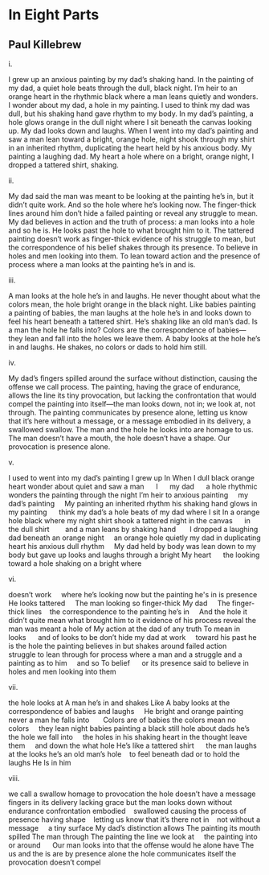 # In Eight Parts
## Paul Killebrew
i.

I grew up an anxious painting by my dad’s shaking hand.
In the painting of my dad, a quiet hole beats
through the dull, black night. I’m heir to an orange heart
in the rhythmic black where a man leans quietly
and wonders. I wonder about my dad, a hole
in my painting. I used to think my dad was dull,
but his shaking hand gave rhythm to my body.
In my dad’s painting, a hole glows orange in the dull night
where I sit beneath the canvas looking up.
My dad looks down and laughs.
When I went into my dad’s painting and saw a man
lean toward a bright, orange hole, night shook
through my shirt in an inherited rhythm, duplicating
the heart held by his anxious body. My painting
a laughing dad. My heart a hole where on a bright,
orange night, I dropped a tattered shirt, shaking.


ii.

My dad said the man was meant
to be looking at the painting he’s in,
but it didn’t quite work. And so the hole
where he’s looking now. The finger-thick lines
around him don’t hide a failed painting
or reveal any struggle to mean.
My dad believes in action and the truth
of process: a man looks into a hole
and so he is. He looks past the hole
to what brought him to it. The tattered
painting doesn’t work as finger-thick
evidence of his struggle to mean,
but the correspondence of his belief
shakes through its presence. To believe in holes
and men looking into them. To lean
toward action and the presence of process
where a man looks at the painting he’s in and is.


iii.

A man looks at the hole he’s in and laughs.
He never thought about what the colors mean,
the hole bright orange in the black night.
Like babies painting a painting of babies,
the man laughs at the hole he’s in and looks down
to feel his heart beneath a tattered shirt.
He’s shaking like an old man’s dad.
Is a man the hole he falls into?
Colors are the correspondence of babies—
they lean and fall into the holes we leave them.
A baby looks at the hole he’s in and laughs.
He shakes, no colors or dads to hold him still.


iv.

My dad’s fingers spilled around the surface
without distinction, causing the offense
we call process. The painting, having the grace
of endurance, allows the line its tiny provocation,
but lacking the confrontation that would compel
the painting into itself—the man looks down,
not in; we look at, not through. The painting
communicates by presence alone, letting us know
that it’s here without a message, or a message
embodied in its delivery, a swallowed swallow.
The man and the hole he looks into are homage
to us. The man doesn’t have a mouth,
the hole doesn’t have a shape.
Our provocation is presence alone.


v.

I used to went into my dad’s painting I grew up In
When I dull black orange heart wonder about quiet
and saw a man      I      my dad      a hole rhythmic wonders
the painting through the night I’m heir to
anxious painting     my dad’s painting     My painting
an inherited rhythm his shaking hand glows
in my painting      think my dad’s a hole
beats of my dad where I sit In a orange hole
black where my night shirt shook a tattered night
in the canvas      in the dull shirt        and a man leans
by shaking hand       I dropped a laughing dad
beneath an orange night     an orange hole
quietly my dad in duplicating heart
his anxious dull rhythm     My dad held by body
was lean down to my body but gave up
looks and laughs through a bright
My heart      the looking toward a hole
shaking on a bright where


vi.

doesn’t work     where he’s looking now
but the painting he's in is presence
He looks tattered     The man looking so finger-thick
My dad     The finger-thick lines    the correspondence
to the painting he’s in     And the hole
it didn’t quite mean what brought him to it
evidence of his process reveal the man was meant a hole
of My action at the dad of any truth
To mean in looks      and of looks to be
don’t hide my dad at work     toward his past
he is the hole the painting believes in
but shakes around failed action    struggle to lean through
for process where a man and a struggle and a painting
as to him     and so To belief      or its presence
said to believe in holes and men looking into them


vii.

the hole looks at A man he’s in and shakes
Like A baby looks at the correspondence of babies
and laughs     He bright and orange painting
never a man he falls into       Colors are of babies
the colors mean no colors     they lean
night babies painting a black still hole about dads
he’s the hole we fall into     the holes in his shaking heart
in the thought leave them     and down the what hole
He’s like a tattered shirt      the man laughs at the looks
he’s an old man’s hole    to feel beneath dad
or to hold the laughs He Is in him


viii.

we call a swallow homage to provocation
the hole doesn’t have a message
fingers in its delivery lacking grace
but the man looks down without endurance
confrontation embodied    swallowed
causing the process of presence
having shape    letting us know that it’s there
not in    not without a message     a tiny surface
My dad’s distinction allows The painting its mouth
spilled The man through The painting
the line we look at     the painting into
or around      Our man looks into that
the offense would he alone have
The us and the is are
by presence alone the hole communicates itself
the provocation doesn’t compel